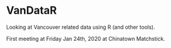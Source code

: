 # VanDataR

Looking at Vancouver related data using R (and other tools).

First meeting at Friday Jan 24th, 2020 at Chinatown Matchstick.
